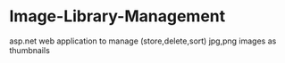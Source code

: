 # Image-Library-Management
asp.net web application to manage (store,delete,sort) jpg,png images as thumbnails

